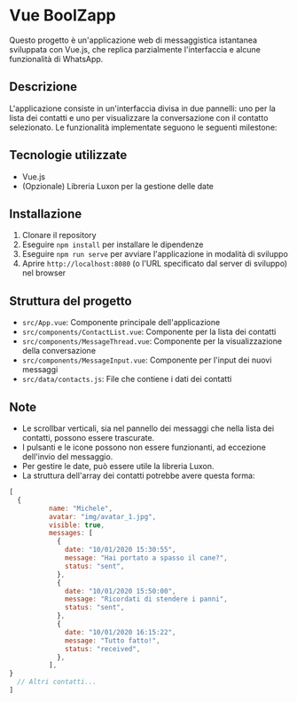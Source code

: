 # Vue BoolZapp

Questo progetto è un'applicazione web di messaggistica istantanea sviluppata con Vue.js, che replica parzialmente l'interfaccia e alcune funzionalità di WhatsApp.

## Descrizione

L'applicazione consiste in un'interfaccia divisa in due pannelli: uno per la lista dei contatti e uno per visualizzare la conversazione con il contatto selezionato. Le funzionalità implementate seguono le seguenti milestone:

<!-- ### Milestone 1

- Replica della grafica con la possibilità di avere messaggi scritti dall'utente (verdi) e dall'interlocutore (bianco), assegnando due classi CSS diverse.
- Visualizzazione dinamica della lista contatti tramite la direttiva `v-for`, visualizzando nome e immagine di ogni contatto.

### Milestone 2

- Visualizzazione dinamica dei messaggi tramite la direttiva `v-for`, visualizzando tutti i messaggi relativi al contatto attivo all'interno del pannello della conversazione.
- Cliccando su un contatto, viene mostrata la conversazione relativa.

### Milestone 3

- Aggiunta di un messaggio: l'utente può scrivere un testo nella parte bassa e, premendo "Invio", il testo viene aggiunto al thread sopra come messaggio verde.
- Risposta dall'interlocutore: ad ogni inserimento di un messaggio da parte dell'utente, l'interlocutore risponde con "ok" dopo 1 secondo.

### Milestone 4

- Ricerca utenti: scrivendo qualcosa nell'input a sinistra, vengono visualizzati solo i contatti il cui nome contiene le lettere inserite.

### Milestone 5 (opzionale)

- Cancella messaggio: cliccando su un messaggio, appare un menu a tendina che permette di cancellare il messaggio selezionato.
- Visualizzazione dell'ora e dell'ultimo messaggio inviato/ricevuto nella lista dei contatti. -->

## Tecnologie utilizzate

- Vue.js
- (Opzionale) Libreria Luxon per la gestione delle date

## Installazione

1. Clonare il repository
2. Eseguire `npm install` per installare le dipendenze
3. Eseguire `npm run serve` per avviare l'applicazione in modalità di sviluppo
4. Aprire `http://localhost:8080` (o l'URL specificato dal server di sviluppo) nel browser

## Struttura del progetto

- `src/App.vue`: Componente principale dell'applicazione
- `src/components/ContactList.vue`: Componente per la lista dei contatti
- `src/components/MessageThread.vue`: Componente per la visualizzazione della conversazione
- `src/components/MessageInput.vue`: Componente per l'input dei nuovi messaggi
- `src/data/contacts.js`: File che contiene i dati dei contatti

## Note

- Le scrollbar verticali, sia nel pannello dei messaggi che nella lista dei contatti, possono essere trascurate.
- I pulsanti e le icone possono non essere funzionanti, ad eccezione dell'invio del messaggio.
- Per gestire le date, può essere utile la libreria Luxon.
- La struttura dell'array dei contatti potrebbe avere questa forma:

```javascript
[
  {
          name: "Michele",
          avatar: "img/avatar_1.jpg",
          visible: true,
          messages: [
            {
              date: "10/01/2020 15:30:55",
              message: "Hai portato a spasso il cane?",
              status: "sent",
            },
            {
              date: "10/01/2020 15:50:00",
              message: "Ricordati di stendere i panni",
              status: "sent",
            },
            {
              date: "10/01/2020 16:15:22",
              message: "Tutto fatto!",
              status: "received",
            },
          ],
}
  // Altri contatti...
]